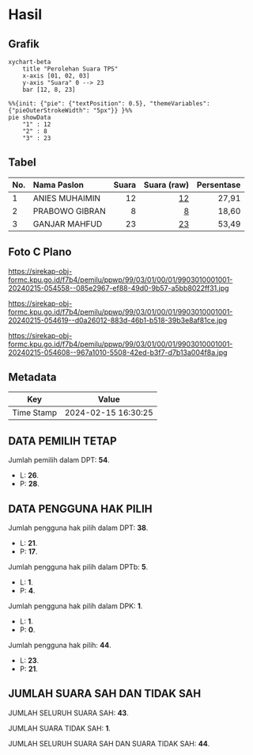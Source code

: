 # Hasil

## Grafik

```mermaid
xychart-beta
    title "Perolehan Suara TPS"
    x-axis [01, 02, 03]
    y-axis "Suara" 0 --> 23
    bar [12, 8, 23]
```

```mermaid
%%{init: {"pie": {"textPosition": 0.5}, "themeVariables": {"pieOuterStrokeWidth": "5px"}} }%%
pie showData
    "1" : 12
    "2" : 8
    "3" : 23
```

## Tabel

| No. | Nama Paslon    | Suara | Suara (raw) | Persentase |
|:--- |:-------------- | -----:| -----------:| ----------:|
| 1   | ANIES MUHAIMIN | 12    | [12][p-1]   | 27,91      |
| 2   | PRABOWO GIBRAN | 8     | [8][p-2]    | 18,60      |
| 3   | GANJAR MAHFUD  | 23    | [23][p-3]   | 53,49      |


[p-1]: https://github.com/gigit-pemilu/pemilu-2024-99-luar-negeri/blob/main/pilpres/hitung-suara/sub/99-luar-negeri/sub/03-addis-ababa-ethiopia/sub/01-addis-ababa-ethiopia/sub/0001-addis-ababa-ethiopia/sub/001-tps/sub/paslon-1.txt
[p-2]: https://github.com/gigit-pemilu/pemilu-2024-99-luar-negeri/blob/main/pilpres/hitung-suara/sub/99-luar-negeri/sub/03-addis-ababa-ethiopia/sub/01-addis-ababa-ethiopia/sub/0001-addis-ababa-ethiopia/sub/001-tps/sub/paslon-2.txt
[p-3]: https://github.com/gigit-pemilu/pemilu-2024-99-luar-negeri/blob/main/pilpres/hitung-suara/sub/99-luar-negeri/sub/03-addis-ababa-ethiopia/sub/01-addis-ababa-ethiopia/sub/0001-addis-ababa-ethiopia/sub/001-tps/sub/paslon-3.txt

## Foto C Plano

https://sirekap-obj-formc.kpu.go.id/f7b4/pemilu/ppwp/99/03/01/00/01/9903010001001-20240215-054558--085e2967-ef88-49d0-9b57-a5bb8022ff31.jpg

https://sirekap-obj-formc.kpu.go.id/f7b4/pemilu/ppwp/99/03/01/00/01/9903010001001-20240215-054619--d0a26012-883d-46b1-b518-39b3e8af81ce.jpg

https://sirekap-obj-formc.kpu.go.id/f7b4/pemilu/ppwp/99/03/01/00/01/9903010001001-20240215-054608--967a1010-5508-42ed-b3f7-d7b13a004f8a.jpg


## Metadata

| Key        | Value               |
| ---------- | ------------------- |
| Time Stamp | 2024-02-15 16:30:25 |


## DATA PEMILIH TETAP

Jumlah pemilih dalam DPT: **54**.
 * L: **26**.
 * P: **28**.

## DATA PENGGUNA HAK PILIH

Jumlah pengguna hak pilih dalam DPT: **38**.
 * L: **21**.
 * P: **17**.

Jumlah pengguna hak pilih dalam DPTb: **5**.
 * L: **1**.
 * P: **4**.

Jumlah pengguna hak pilih dalam DPK: **1**.
 * L: **1**.
 * P: **0**.

Jumlah pengguna hak pilih: **44**.
 * L: **23**.
 * P: **21**.

## JUMLAH SUARA SAH DAN TIDAK SAH

JUMLAH SELURUH SUARA SAH: **43**.

JUMLAH SUARA TIDAK SAH: **1**.

JUMLAH SELURUH SUARA SAH DAN SUARA TIDAK SAH: **44**.


